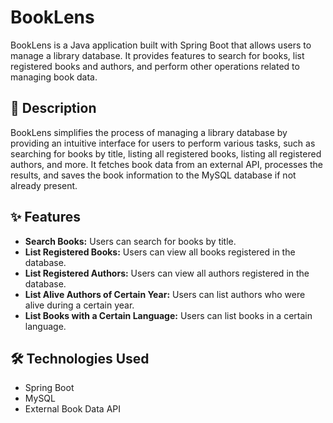 # BookLens

BookLens is a Java application built with Spring Boot that allows users to manage a library database. It provides features to search for books, list registered books and authors, and perform other operations related to managing book data.

## 📖 Description

BookLens simplifies the process of managing a library database by providing an intuitive interface for users to perform various tasks, such as searching for books by title, listing all registered books, listing all registered authors, and more. It fetches book data from an external API, processes the results, and saves the book information to the MySQL database if not already present.

## ✨ Features

- **Search Books:** Users can search for books by title.
- **List Registered Books:** Users can view all books registered in the database.
- **List Registered Authors:** Users can view all authors registered in the database.
- **List Alive Authors of Certain Year:** Users can list authors who were alive during a certain year.
- **List Books with a Certain Language:** Users can list books in a certain language.

## 🛠️ Technologies Used

- Spring Boot
- MySQL
- External Book Data API
